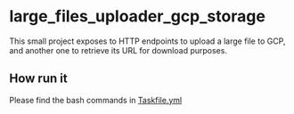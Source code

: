 # large_files_uploader_gcp_storage

This small project exposes to HTTP endpoints to upload a large file to GCP, and another one to retrieve its URL for download purposes.

## How run it

Please find the bash commands in [Taskfile.yml](./Taskfile.yml)